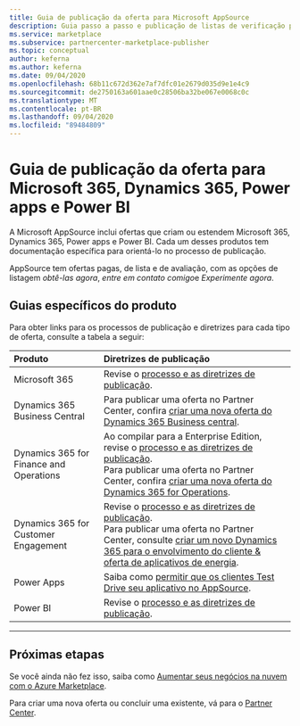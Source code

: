 ```yaml
---
title: Guia de publicação da oferta para Microsoft AppSource
description: Guia passo a passo e publicação de listas de verificação para publicar aplicativos em Microsoft AppSource para Microsoft 365, Dynamics 365, Power apps e Power BI.
ms.service: marketplace
ms.subservice: partnercenter-marketplace-publisher
ms.topic: conceptual
author: keferna
ms.author: keferna
ms.date: 09/04/2020
ms.openlocfilehash: 68b11c672d362e7af7dfc01e2679d035d9e1e4c9
ms.sourcegitcommit: de2750163a601aae0c28506ba32be067e0068c0c
ms.translationtype: MT
ms.contentlocale: pt-BR
ms.lasthandoff: 09/04/2020
ms.locfileid: "89484809"
---
```

# <a name="offer-publishing-guide-for-microsoft-365-dynamics-365-power-apps-and-power-bi"></a>Guia de publicação da oferta para Microsoft 365, Dynamics 365, Power apps e Power BI

A Microsoft AppSource inclui ofertas que criam ou estendem Microsoft 365, Dynamics 365, Power apps e Power BI. Cada um desses produtos tem documentação específica para orientá-lo no processo de publicação. 

AppSource tem ofertas pagas, de lista e de avaliação, com as opções de listagem *obtê-las agora*, *entre em contato comigo*e *Experimente agora*.

## <a name="product-specific-guides"></a>Guias específicos do produto

Para obter links para os processos de publicação e diretrizes para cada tipo de oferta, consulte a tabela a seguir:

| Produto    | Diretrizes de publicação  |
| :------------------- | :-------------------|
| Microsoft 365 | Revise o [processo e as diretrizes de publicação](/office/dev/store/submit-to-appsource-via-partner-center). |
| Dynamics 365 Business Central | Para publicar uma oferta no Partner Center, confira [criar uma nova oferta do Dynamics 365 Business central](./partner-center-portal/create-new-business-central-offer.md). |
| Dynamics 365 for Finance and Operations | Ao compilar para a Enterprise Edition, revise o [processo e as diretrizes de publicação](/dynamics365/fin-ops-core/dev-itpro/lcs-solutions/lcs-solutions-app-source).<br/>Para publicar uma oferta no Partner Center, confira [criar uma nova oferta do Dynamics 365 for Operations](./partner-center-portal/create-new-operations-offer.md).  |
| Dynamics 365 for Customer Engagement | Revise o [processo e as diretrizes de publicação](/dynamics365/customer-engagement/developer/publish-app-appsource).<br/>Para publicar uma oferta no Partner Center, consulte [criar um novo Dynamics 365 para o envolvimento do cliente & oferta de aplicativos de energia](./partner-center-portal/create-new-customer-engagement-offer.md).  |
| Power Apps | Saiba como [permitir que os clientes Test Drive seu aplicativo no AppSource](https://powerapps.microsoft.com/blog/appsource-test-drive/). |
| Power BI | Revise o [processo e as diretrizes de publicação](/power-bi/developer/office-store). |

---

## <a name="next-steps"></a>Próximas etapas

Se você ainda não fez isso, saiba como [Aumentar seus negócios na nuvem com o Azure Marketplace](https://azuremarketplace.microsoft.com/sell).

Para criar uma nova oferta ou concluir uma existente, vá para o [Partner Center](https://partner.microsoft.com/dashboard/account/v3/enrollment/introduction/partnership).
